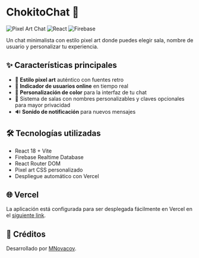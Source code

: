   # ChokitoChat 💬

![Pixel Art Chat](https://img.shields.io/badge/style-pixel%20art-brightgreen) 
![React](https://img.shields.io/badge/React-18-blue) 
![Firebase](https://img.shields.io/badge/Firebase-Realtime%20Database-orange)

Un chat minimalista con estilo pixel art donde puedes elegir sala, nombre de usuario y personalizar tu experiencia.


## ✨ Características principales

- 🎨 **Estilo pixel art** auténtico con fuentes retro
- 👥 **Indicador de usuarios online** en tiempo real
- 🌈 **Personalización de color** para la interfaz de tu chat
- 🚪  Sistema de salas con nombres personalizables y claves opcionales para mayor privacidad
- 🔊 **Sonido de notificación** para nuevos mensajes

## 🛠️ Tecnologías utilizadas

- React 18 + Vite
- Firebase Realtime Database
- React Router DOM
- Pixel art CSS personalizado
- Despliegue automático con Vercel


## 🌐 Vercel</h2>
  <p>La aplicación está configurada para ser desplegada fácilmente en Vercel en el <a href="https://chokito-chat-git-master-mnovacovs-projects.vercel.app/#/83npxr">siguiente link</a>. </p>

## 💬 Créditos</h2>
  <p>Desarrollado por <a href="https://github.com/MNovacov" target="_blank">MNovacov</a>.</p>

</body>
</html>

